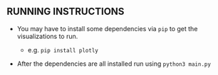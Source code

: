 ## RUNNING INSTRUCTIONS

- You may have to install some dependencies via `pip` to get the visualizations to run. 

  - e.g. `pip install plotly`
- After the dependencies are all installed run using `python3 main.py`